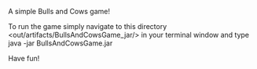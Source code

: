 A simple Bulls and Cows game! 

To run the game simply navigate to this directory <out/artifacts/BullsAndCowsGame_jar/> in your 
terminal window and type java -jar BullsAndCowsGame.jar 

Have fun!

